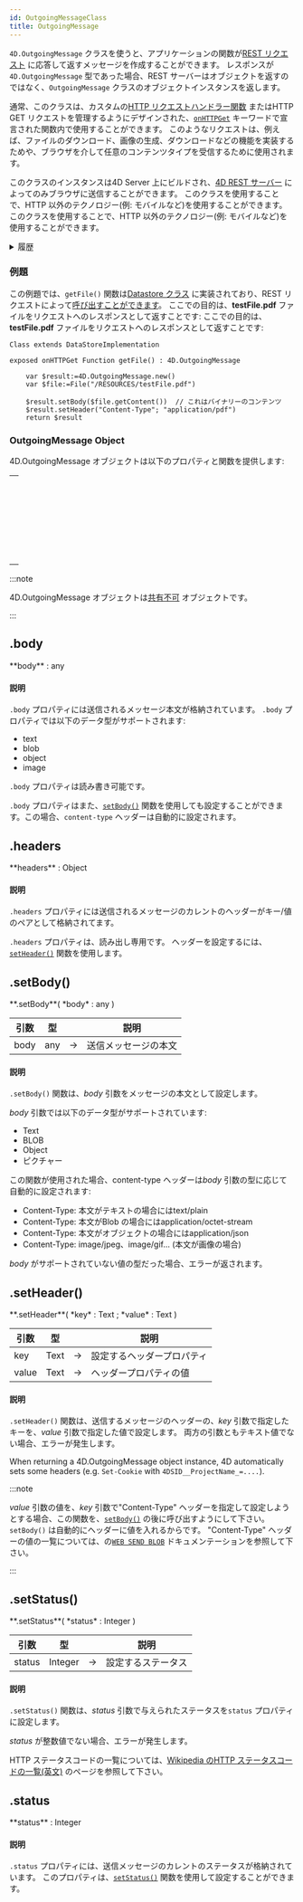 ```yaml
---
id: OutgoingMessageClass
title: OutgoingMessage
---
```


`4D.OutgoingMessage` クラスを使うと、アプリケーションの関数が[REST リクエスト](../REST/REST_requests.md) に応答して返すメッセージを作成することができます。 レスポンスが`4D.OutgoingMessage` 型であった場合、REST サーバーはオブジェクトを返すのではなく、`OutgoingMessage` クラスのオブジェクトインスタンスを返します。

通常、このクラスは、カスタムの[HTTP リクエストハンドラー関数](../WebServer/http-request-handler.md#関数の設定) またはHTTP GET リクエストを管理するようにデザインされた、[`onHTTPGet`](../ORDA/ordaClasses.md#onhttpget-keyword) キーワードで宣言された関数内で使用することができます。 このようなリクエストは、例えば、ファイルのダウンロード、画像の生成、ダウンロードなどの機能を実装するためや、ブラウザを介して任意のコンテンツタイプを受信するために使用されます。

このクラスのインスタンスは4D Server 上にビルドされ、[4D REST サーバー](../REST/gettingStarted.md) によってのみブラウザに送信することができます。 このクラスを使用することで、HTTP 以外のテクノロジー(例: モバイルなど)を使用することができます。 このクラスを使用することで、HTTP 以外のテクノロジー(例: モバイルなど)を使用することができます。

<details><summary>履歴</summary>

| リリース  | 内容     |
| ----- | ------ |
| 20 R7 | クラスを追加 |

</details>

### 例題

この例題では、`getFile()` 関数は[Datastore クラス](../ORDA/ordaClasses.md#datastore-class) に実装されており、REST リクエストによって[呼び出すことができます](../ORDA/ordaClasses.md#onhttpget-keyword)。 ここでの目的は、**testFile.pdf** ファイルをリクエストへのレスポンスとして返すことです: ここでの目的は、**testFile.pdf** ファイルをリクエストへのレスポンスとして返すことです:

```4d
Class extends DataStoreImplementation

exposed onHTTPGet Function getFile() : 4D.OutgoingMessage
	
	var $result:=4D.OutgoingMessage.new()
	var $file:=File("/RESOURCES/testFile.pdf")
	
	$result.setBody($file.getContent())  // これはバイナリーのコンテンツ
	$result.setHeader("Content-Type"; "application/pdf")
	return $result
```

### OutgoingMessage Object

4D.OutgoingMessage オブジェクトは以下のプロパティと関数を提供します:

|                                                                                                                                        |
| -------------------------------------------------------------------------------------------------------------------------------------- |
| [<!-- INCLUDE #OutgoingMessageClass.body.Syntax -->](#body)<br/><!-- INCLUDE #OutgoingMessageClass.body.Summary -->                    |
| [<!-- INCLUDE #OutgoingMessageClass.headers.Syntax -->](#headers)<br/><!-- INCLUDE #OutgoingMessageClass.headers.Summary -->           |
| [<!-- INCLUDE #OutgoingMessageClass.setBody().Syntax -->](#setbody)<br/><!-- INCLUDE #OutgoingMessageClass.setBody().Summary -->       |
| [<!-- INCLUDE #OutgoingMessageClass.setHeader().Syntax -->](#setheader)<br/><!-- INCLUDE #OutgoingMessageClass.setHeader().Summary --> |
| [<!-- INCLUDE #OutgoingMessageClass.setStatus().Syntax -->](#setstatus)<br/><!-- INCLUDE #OutgoingMessageClass.setStatus().Summary --> |
| [<!-- INCLUDE #OutgoingMessageClass.status.Syntax -->](#status)<br/><!-- INCLUDE #OutgoingMessageClass.status.Summary -->              |

:::note

4D.OutgoingMessage オブジェクトは[共有不可](../Concepts/shared.md) オブジェクトです。

:::

<!-- REF OutgoingMessageClass.body.Desc -->

## .body

<!-- REF #OutgoingMessageClass.body.Syntax -->**body** : any<!-- END REF -->

#### 説明

`.body` プロパティには<!-- REF #OutgoingMessageClass.body.Summary -->送信されるメッセージ本文<!-- END REF -->が格納されています。 `.body` プロパティでは以下のデータ型がサポートされます:

 - text
 - blob
 - object
 - image

`.body` プロパティは読み書き可能です。

`.body` プロパティはまた、[`setBody()`](#setbody) 関数を使用しても設定することができます。この場合、`content-type` ヘッダーは自動的に設定されます。

<!-- END REF -->

<!-- REF OutgoingMessageClass.headers.Desc -->

## .headers

<!-- REF #OutgoingMessageClass.headers.Syntax -->**headers** : Object<!-- END REF -->

#### 説明

`.headers` プロパティには<!-- REF #OutgoingMessageClass.headers.Summary -->送信されるメッセージのカレントのヘッダーがキー/値のペアとして格納されてます<!-- END REF -->。

`.headers` プロパティは、読み出し専用です。 ヘッダーを設定するには、[`setHeader()`](#setheader) 関数を使用します。

<!-- END REF -->

<!-- REF OutgoingMessageClass.setBody().Desc -->

## .setBody()

<!-- REF #OutgoingMessageClass.setBody().Syntax -->**.setBody**( *body* : any )<!-- END REF -->

<!-- REF #OutgoingMessageClass.setBody().Params -->

| 引数   | 型   |    | 説明         |
| ---- | --- | -- | ---------- |
| body | any | -> | 送信メッセージの本文 |

<!-- END REF -->

#### 説明

`.setBody()` 関数は、<!-- REF #OutgoingMessageClass.setBody().Summary -->*body* 引数をメッセージの本文として設定します<!-- END REF -->。

*body* 引数では以下のデータ型がサポートされています:

 - Text
 - BLOB
 - Object
 - ピクチャー

この関数が使用された場合、content-type ヘッダーは*body* 引数の型に応じて自動的に設定されます:

 - Content-Type: 本文がテキストの場合にはtext/plain
 - Content-Type: 本文がBlob の場合にはapplication/octet-stream
 - Content-Type: 本文がオブジェクトの場合にはapplication/json
 - Content-Type: image/jpeg、image/gif... (本文が画像の場合)

*body* がサポートされていない値の型だった場合、エラーが返されます。

<!-- END REF -->

<!-- REF OutgoingMessageClass.setHeader().Desc -->

## .setHeader()

<!-- REF #OutgoingMessageClass.setHeader().Syntax -->**.setHeader**( *key* : Text ; *value* : Text )<!-- END REF -->

<!-- REF #OutgoingMessageClass.setHeader().Params -->

| 引数    | 型    |    | 説明            |
| ----- | ---- | -- | ------------- |
| key   | Text | -> | 設定するヘッダープロパティ |
| value | Text | -> | ヘッダープロパティの値   |

<!-- END REF -->

#### 説明

`.setHeader()` 関数は、<!-- REF #OutgoingMessageClass.setHeader().Summary -->送信するメッセージのヘッダーの、*key* 引数で指定したキーを、*value* 引数で指定した値で設定します<!-- END REF -->。 両方の引数ともテキスト値でない場合、エラーが発生します。

When returning a 4D.OutgoingMessage object instance, 4D automatically sets some headers (e.g. `Set-Cookie` with `4DSID__ProjectName_=....`).

:::note

*value* 引数の値を、*key* 引数で"Content-Type" ヘッダーを指定して設定しようとする場合、この関数を、[`setBody()`](#setbody) の後に呼び出すようにして下さい。`setBody()` は自動的にヘッダーに値を入れるからです。 "Content-Type" ヘッダーの値の一覧については、の[`WEB SEND BLOB`](../commands-legacy/web-send-blob.md) ドキュメンテーションを参照して下さい。

:::

<!-- END REF -->

<!-- REF OutgoingMessageClass.setStatus().Desc -->

## .setStatus()

<!-- REF #OutgoingMessageClass.setStatus().Syntax -->**.setStatus**( *status* : Integer )<!-- END REF -->

<!-- REF #OutgoingMessageClass.setStatus().Params -->

| 引数     | 型       |    | 説明        |
| ------ | ------- | -- | --------- |
| status | Integer | -> | 設定するステータス |

<!-- END REF -->

#### 説明

`.setStatus()` 関数は、<!-- REF #OutgoingMessageClass.setStatus().Summary -->*status* 引数で与えられたステータスを`status` プロパティに設定します<!-- END REF -->。

*status* が整数値でない場合、エラーが発生します。

HTTP ステータスコードの一覧については、[Wikipedia のHTTP ステータスコードの一覧(英文)](https://en.wikipedia.org/wiki/List_of_HTTP_status_codes) のページを参照して下さい。

<!-- END REF -->

<!-- REF OutgoingMessageClass.status.Desc -->

## .status

<!-- REF #OutgoingMessageClass.status.Syntax -->**status** : Integer<!-- END REF -->

#### 説明

`.status` プロパティには、<!-- REF #OutgoingMessageClass.status.Summary -->送信メッセージのカレントのステータス<!-- END REF -->が格納されています。 このプロパティは、[`setStatus()`](setstatus) 関数を使用して設定することができます。

<!-- END REF -->
